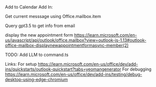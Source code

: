 Add to Calendar Add In:

Get current messsage using Office.mailbox.item

Query gpt3.5 to get info from email

display the new appointment form 
https://learn.microsoft.com/en-us/javascript/api/outlook/office.mailbox?view=outlook-js-1.13#outlook-office-mailbox-displaynewappointmentformasync-member(2)


TODO: 
Add LLM to command.ts 

Links:
For setup https://learn.microsoft.com/en-us/office/dev/add-ins/quickstarts/outlook-quickstart?tabs=yeomangenerator
For debugging https://learn.microsoft.com/en-us/office/dev/add-ins/testing/debug-desktop-using-edge-chromium
